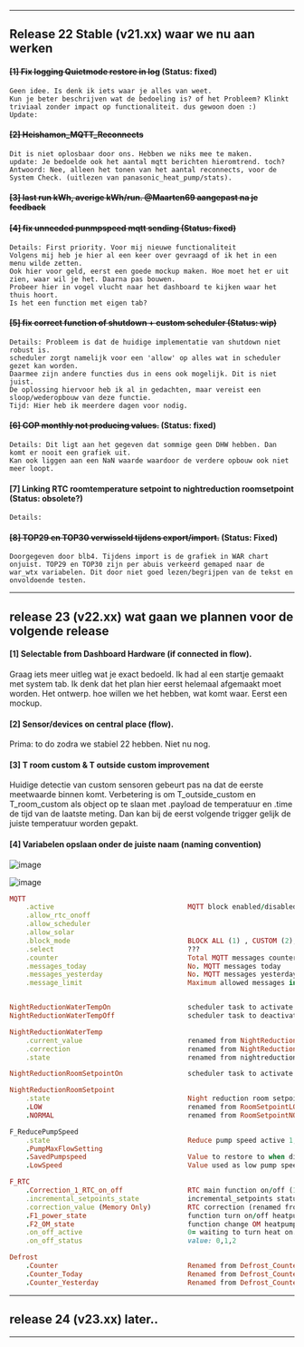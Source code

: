 -----------------------------------------------------------------------------------------------------------------------
Release 22 Stable (v21.xx) waar we nu aan werken
-----------------------------------------------------------------------------------------------------------------------

#### ~~[1] Fix logging Quietmode restore in log~~ (Status: fixed)
```
Geen idee. Is denk ik iets waar je alles van weet. 
Kun je beter beschrijven wat de bedoeling is? of het Probleem? Klinkt triviaal zonder impact op functionaliteit. dus gewoon doen :)
Update: 
```

#### ~~[2] Heishamon_MQTT_Reconnects~~
```
Dit is niet oplosbaar door ons. Hebben we niks mee te maken.
update: Je bedoelde ook het aantal mqtt berichten hieromtrend. toch?
Antwoord: Nee, alleen het tonen van het aantal reconnects, voor de System Check. (uitlezen van panasonic_heat_pump/stats).
```

#### ~~[3] last run kWh, averige kWh/run. @Maarten69 aangepast na je feedback~~

#### ~~[4] fix unneeded punmpspeed mqtt sending (Status: fixed)~~
```
Details: First priority. Voor mij nieuwe functionaliteit
Volgens mij heb je hier al een keer over gevraagd of ik het in een menu wilde zetten.
Ook hier voor geld, eerst een goede mockup maken. Hoe moet het er uit zien, waar wil je het. Daarna pas bouwen.
Probeer hier in vogel vlucht naar het dashboard te kijken waar het thuis hoort.
Is het een function met eigen tab?
```

#### ~~[5] fix correct function of shutdown + custom scheduler (Status: wip)~~
```
Details: Probleem is dat de huidige implementatie van shutdown niet robust is.
scheduler zorgt namelijk voor een 'allow' op alles wat in scheduler gezet kan worden. 
Daarmee zijn andere functies dus in eens ook mogelijk. Dit is niet juist. 
De oplossing hiervoor heb ik al in gedachten, maar vereist een sloop/wederopbouw van deze functie.
Tijd: Hier heb ik meerdere dagen voor nodig.
```

#### ~~[6] COP monthly not producing values.~~ (Status: fixed)
```
Details: Dit ligt aan het gegeven dat sommige geen DHW hebben. Dan komt er nooit een grafiek uit.
Kan ook liggen aan een NaN waarde waardoor de verdere opbouw ook niet meer loopt.
```

#### [7] Linking RTC roomtemperature setpoint to nightreduction roomsetpoint (Status: obsolete?)
```
Details:
```

#### ~~[8] TOP29 en TOP30 verwisseld tijdens export/import.~~ (Status: Fixed)
```
Doorgegeven door blb4. Tijdens import is de grafiek in WAR chart onjuist. TOP29 en TOP30 zijn per abuis verkeerd gemaped naar de war_wtx variabelen. Dit door niet goed lezen/begrijpen van de tekst en onvoldoende testen.
```

-----------------------------------------------------------------------------------------------------------------------
release 23 (v22.xx) wat gaan we plannen voor de volgende release
-----------------------------------------------------------------------------------------------------------------------
#### [1] Selectable from Dashboard Hardware (if connected in flow).
Graag iets meer uitleg wat je exact bedoeld.
Ik had al een startje gemaakt met system tab.
Ik denk dat het plan hier eerst helemaal afgemaakt moet worden. Het ontwerp. hoe willen we het hebben, wat komt waar. Eerst een mockup.

#### [2] Sensor/devices on central place (flow).
Prima: to do zodra we stabiel 22 hebben. Niet nu nog.

#### [3] T room custom & T outside custom improvement
Huidige detectie van custom sensoren gebeurt pas na dat de eerste meetwaarde binnen komt. 
Verbetering is om T_outside_custom en T_room_custom als object op te slaan met .payload de temperatuur en .time de tijd van de laatste meting.
Dan kan bij de eerst volgende trigger gelijk de juiste temperatuur worden gepakt. 

#### [4] Variabelen opslaan onder de juiste naam (naming convention)
![image](https://user-images.githubusercontent.com/3155621/210887553-2f58c9a3-a5d9-44e1-a343-75019a14db8f.png)

![image](https://user-images.githubusercontent.com/3155621/210887657-1b649e7a-603c-485b-bec2-07a828eabd9f.png)

```ruby
MQTT	
	.active									MQTT block enabled/disabled 1,0
	.allow_rtc_onoff			
	.allow_scheduler			
	.allow_solar				
	.block_mode								BLOCK ALL (1) , CUSTOM (2), UNRESTRICTED (3)
	.select									???
	.counter				    			Total MQTT messages counter
	.messages_today			    			No. MQTT messages today
	.messages_yesterday		    			No. MQTT messages yesterday
	.message_limit			    			Maximum allowed messages in 24h allow before block will activate


NightReductionWaterTempOn 		    		scheduler task to activate night reduction water temp
NightReductionWaterTempOff		    		scheduler task to deactivate night reduction water temp

NightReductionWaterTemp
	.current_value							renamed from NightReduction_current_value
	.correction								renamed from NightReduction_correction
	.state									renamed from nightreduction_on_off

NightReductionRoomSetpointOn				scheduler task to activate night reduction room setpoint (RTC)

NightReductionRoomSetpoint
	.state 									Night reduction room setpoint status (1,0)
	.LOW									renamed from RoomSetpointLOW
	.NORMAL									renamed from RoomSetpointNORMAL

F_ReducePumpSpeed
	.state									Reduce pump speed active 1,0
	.PumpMaxFlowSetting						
	.SavedPumpspeed							Value to restore to when disabled
	.LowSpeed								Value used as low pump speed when active

F_RTC
	.Correction_1_RTC_on_off				RTC main function on/off (1,0)
	.incremental_setpoints_state			incremental_setpoints status of switch. (Renamed from Booster), value 1,0
	.correction_value (Memory Only)			RTC correction (renamed from F_RTC_correction)
	.F1_power_state							function turn on/off heatpump (1,0)
	.F2_OM_state							function change OM heatpump
	.on_off_active							0= waiting to turn heat on. 1= waiting to turn heat off
	.on_off_status							value: 0,1,2

Defrost
	.Counter								Renamed from Defrost_Counter
	.Counter_Today							Renamed from Defrost_Counter_Today
	.Counter_Yesterday						Renamed from Defrost_Counter_Yesterday

```

-----------------------------------------------------------------------------------------------------------------------
release 24 (v23.xx) later..
-----------------------------------------------------------------------------------------------------------------------
-----------------------------------------------------------------------------------------------------------------------



